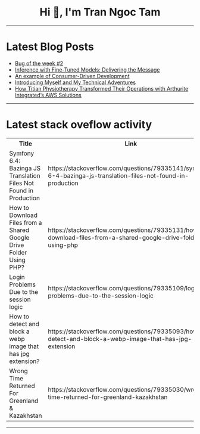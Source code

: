 <h1 align="center">Hi 👋, I'm Tran Ngoc Tam</h1>

---

# Latest Blog Posts 
<!-- BLOG-POST-LIST:START -->
- [Bug of the week #2](https://dev.to/pikotutorial/bug-of-the-week-2-4fnb)
- [Inference with Fine-Tuned Models: Delivering the Message](https://dev.to/es404020/inference-with-fine-tuned-models-delivering-the-message-3eg8)
- [An example of Consumer-Driven Development](https://dev.to/samuelko123/consumer-driven-development-3k87)
- [Introducing Myself and My Technical Adventures](https://dev.to/willyvaessen/introducing-myself-and-my-technical-adventures-31nd)
- [How Titian Physiotherapy Transformed Their Operations with Arthurite Integrated’s AWS Solutions](https://dev.to/muhtoyyib/how-titian-physiotherapy-transformed-their-operations-with-arthurite-integrateds-aws-solutions-55ln)
<!-- BLOG-POST-LIST:END -->

---

# Latest stack oveflow activity
<table>
  <tr><th>Title</th><th>Link</th></tr>
  <!-- STACKOVERFLOW:START --><tr><td>Symfony 6.4: Bazinga JS Translation Files Not Found in Production</td><td>https://stackoverflow.com/questions/79335141/symfony-6-4-bazinga-js-translation-files-not-found-in-production</td></tr><tr><td>How to Download Files from a Shared Google Drive Folder Using PHP?</td><td>https://stackoverflow.com/questions/79335131/how-to-download-files-from-a-shared-google-drive-folder-using-php</td></tr><tr><td>Login Problems Due to the session logic</td><td>https://stackoverflow.com/questions/79335109/login-problems-due-to-the-session-logic</td></tr><tr><td>How to detect and block a webp image that has jpg extension?</td><td>https://stackoverflow.com/questions/79335093/how-to-detect-and-block-a-webp-image-that-has-jpg-extension</td></tr><tr><td>Wrong Time Returned For Greenland &amp; Kazakhstan</td><td>https://stackoverflow.com/questions/79335030/wrong-time-returned-for-greenland-kazakhstan</td></tr><!-- STACKOVERFLOW:END -->
</table>

---


